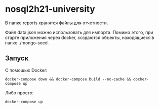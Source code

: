 # nosql2h21-university

В папке reports хранятся файлы для отчетности.

Файл data.json можно использовать для импорта. Помимо этого, при старте приложения через docker, создаются объекты, находящиеся в папке ./mongo-seed.

## Запуск

С помощью Docker:

`docker-compose down && docker-compose build --no-cache && docker-compose up`

Либо просто:

`docker-compose up`
